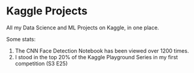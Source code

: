 # Kaggle Projects

All my Data Science and ML Projects on Kaggle, in one place.

Some stats:

1. The CNN Face Detection Notebook has been viewed over 1200 times.
2. I stood in the top 20% of the Kaggle Playground Series in my first competition (S3 E25) 
